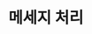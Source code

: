 ---
title: "메세지 처리"
linkTitle: "메세지 처리"
description: "메세지 처리"
url: /common-component/elementary-technology/message-process
menu:
  depth:
    weight: 3
    parent: "elementary-technology"
    identifier: "message-process"
---